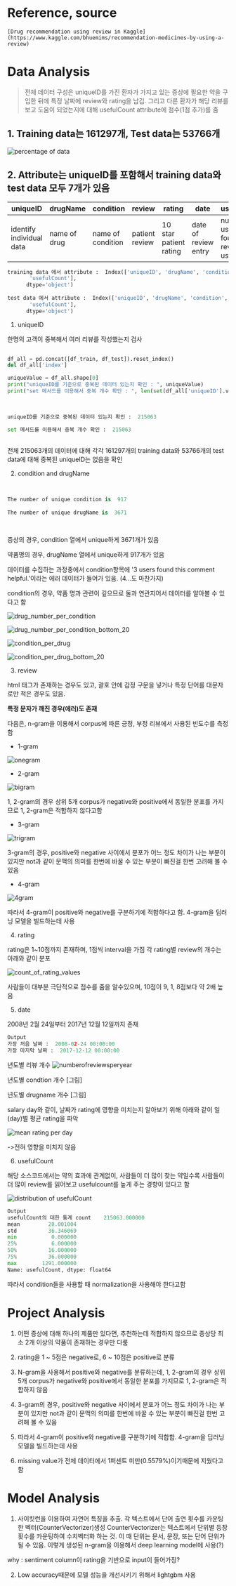 # Reference, source
	[Drug recommendation using review in Kaggle](https://www.kaggle.com/bhuemims/recommendation-medicines-by-using-a-review)


# Data Analysis
	

	
> 전체 데이터 구성은 uniqueID를 가진 환자가 가지고 있는 증상에 필요한 약을 구입한 뒤에 특정 날짜에 review와 rating을 남김. 그리고 다른 환자가 해당 리뷰를 보고 도움이 되었는지에 대해 usefulCount attribute에 점수(1점 추가)를 줌



## 1. Training data는 161297개, Test data는 53766개

![percentage of data](./images/percentageofData.png)

## 2. Attribute는 uniqueID를 포함해서 training data와 test data 모두 7개가 있음



| uniqueID | drugName | condition | review | rating | date | usefulCount |
| -------- | -------- | --------- | ------ | ------ | ---- | ----------- |
| identify individual data | name of drug | name of condition | patient review | 10 star patient rating | date of review entry | number of users who found review useful |



```python
training data 에서 attribute :  Index(['uniqueID', 'drugName', 'condition', 'review', 'rating', 'date',
       'usefulCount'],
      dtype='object')
	  
test data 에서 attribute :  Index(['uniqueID', 'drugName', 'condition', 'review', 'rating', 'date',
       'usefulCount'],
      dtype='object')
```


1. uniqueID
	
	
한명의 고객이 중복해서 여러 리뷰를 작성했는지 검사


```python
		
df_all = pd.concat([df_train, df_test]).reset_index()
del df_all['index']

uniqueValue = df_all.shape[0]
print("uniqueID를 기준으로 중복된 데이터 있는지 확인 : ", uniqueValue)
print("set 메서드를 이용해서 중복 개수 확인 : ", len(set(df_all['uniqueID'].values)))
		
```
		
		
```python
		
uniqueID를 기준으로 중복된 데이터 있는지 확인 :  215063
		
set 메서드를 이용해서 중복 개수 확인 :  215063
		
```


전체 215063개의 데이터에 대해 각각 161297개의 training data와 53766개의 test data에 대해 중복된 uniqueID는 없음을 확인
		

2. condition and drugName


		
		
```python
		
		
The number of unique condition is  917
		
The number of unique drugName is  3671
		
		
```
		
		
증상의 경우, condition 열에서 unique하게 3671개가 있음

약품명의 경우, drugName 열에서 unique하게 917개가 있음

데이터를 수집하는 과정중에서 condition항목에 '3</span> users found this comment helpful.'이라는 에러  데이터가 들어가 있음. (4</span>...도 마찬가지)
		
condition의 경우, 약품 명과 관련이 깊으므로 둘과 연관지어서 데이터를 알아볼 수 있다고 함
	
	
![drug_number_per_condition](./images/number_of_drugs_per_condition.png)
		
		
![drug_number_per_condition_bottom_20](./images/number_of_drugs_per_condition_bottom20.png)
		
		
![condition_per_drug](./images/number_of_condition_per_drug.png)
		
		
![condition_per_drug_bottom_20](./images/number_of_condition_per_drug_bottom20.png)


3. review


html 태그가 존재하는 경우도 있고, 괄호 안에 감정 구문을 넣거나 특정 단어를 대문자로만 적은 경우도 있음.
		
		
<strong>특정 문자가 깨진 경우(에러)도 존재</strong>

다음은, n-gram을 이용해서 corpus에 따른 긍정, 부정 리뷰에서 사용된 빈도수를 측정함


* 1-gram

![onegram](./images/onegram.png)

* 2-gram

![bigram](./images/bigram.png)

1, 2-gram의 경우 상위 5개 corpus가 negative와 positive에서 동일한 분포를 가지므로 1, 2-gram은 적합하지 않다고함

* 3-gram

![trigram](./images/trigram.png)

3-gram의 경우, positive와 negative 사이에서 분포가 어느 정도 차이가 나는 부분이 있지만 not과 같이 문맥의 의미를 한번에 바꿀 수 있는 부분이 빠진걸 한번 고려해 볼 수 있음

* 4-gram

![4gram](./images/4gram.png)

따라서 4-gram이 positive와 negative를 구분하기에 적합하다고 함. 4-gram을 딥러닝 모델을 빌드하는데 사용

4. rating
		
		
rating은 1~10점까지 존재하며, 1점씩 interval을 가짐
각 rating별 review의 개수는 아래와 같이 분포
		
		
![count_of_rating_values](./images/count_of_rating_values.png)
		
		
사람들이 대부분 극단적으로 점수를 줌을 알수있으며, 10점이 9, 1, 8점보다 약 2배 높음
			
			
5. date
	
		
2008년 2월 24일부터 2017년 12월 12일까지 존재

		
```python
Output
가장 처음 날짜 :  2008-02-24 00:00:00
가장 마지막 날짜 :  2017-12-12 00:00:00
```
		
			
년도별 리뷰 개수 
![numberofreviewsperyear](./images/Number_of_reviews_in_year.png)
			
년도별 condtion 개수
[그림]
			
년도별 drugname 개수
[그림]
			
salary day와 같이, 날짜가 rating에 영향을 미치는지 알아보기 위해 아래와 같이 일(day)별 평균 rating을 파악

![mean rating per day](./images/Mean_rating_in_day.png)

->전혀 영향을 미치지 않음
			
			
		
6. usefulCount
			
			
해당 소스코드에서는 약의 효과에 관계없이, 사람들이 더 많이 찾는 약일수록 사람들이 더 많이 review를 읽어보고 usefulcount를 높게 주는 경향이 있다고 함
			
![distribution of usefulCount](./images/Distribution_of_usefulCount.png)
		
```python
Output
usefulCount의 대한 통계 count    215063.000000
mean         28.001004
std          36.346069
min           0.000000
25%           6.000000
50%          16.000000
75%          36.000000
max        1291.000000
Name: usefulCount, dtype: float64
```
		
따라서 condition들을 사용할 때 normalization을 사용해야 한다고함




# Project Analysis

1. 어떤 증상에 대해 하나의 제품만 있다면, 추천하는데 적합하지 않으므로 증상당 최소 2개 이상의 약품이 존재하는 경우만 다룸

2. rating을 1 ~ 5점은 negative로, 6 ~ 10점은 positive로 분류
	
3. N-gram을 사용해서 positive와 negative를 분류하는데, 1, 2-gram의 경우 상위 5개 corpus가 negative와 positive에서 동일한 분포를 가지므로 1, 2-gram은 적합하지 않음
	
4. 3-gram의 경우, positive와 negative 사이에서 분포가 어느 정도 차이가 나는 부분이 있지만 not과 같이 문맥의 의미를 한번에 바꿀 수 있는 부분이 빠진걸 한번 고려해 볼 수 있음
	
5. 따라서 4-gram이 positive와 negative를 구분하기에 적합함. 4-gram을 딥러닝 모델을 빌드하는데 사용
	
6. missing value가 전체 데이터에서 1퍼센트 미만(0.5579%)이기때문에 지웠다고 함	
	

# Model Analysis

1. 사이킷런을 이용하여 자연어 특징을 추출. 각 텍스트에서 단어 출연 횟수를 카운팅한 벡터(CounterVectorizer)생성
CounterVectorizer는 텍스트에서 단위별 등장횟수를 카운팅하여 수치벡터화 하는 것. 이 때 단위는 문서, 문장, 또는 단어 단위가 될 수 있음. 이렇게 생성된 n-gram을 이용해서 deep learning model에 사용(?)

why : sentiment column이 rating을 기반으로 input이 들어가징?

2. Low accuracy때문에 모델 성능을 개선시키기 위해서 lightgbm 사용